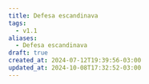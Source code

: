 ```yaml
---
title: Defesa escandinava
tags:
  - v1.1
aliases:
  - Defesa escandinava
draft: true
created_at: 2024-07-12T19:39:56-03:00
updated_at: 2024-10-08T17:32:52-03:00
---
```

